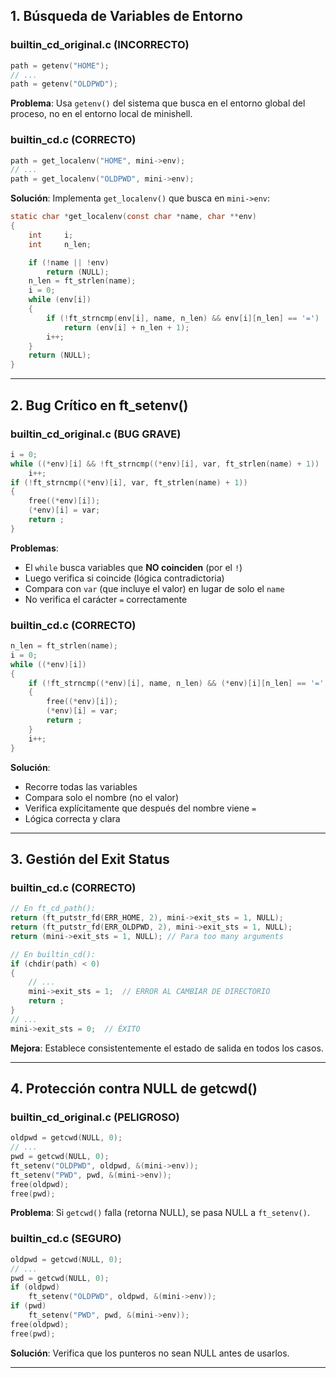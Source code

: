 ## 1. Búsqueda de Variables de Entorno

### builtin_cd_original.c (INCORRECTO)

```c
path = getenv("HOME");
// ...
path = getenv("OLDPWD");
```

**Problema**: Usa `getenv()` del sistema que busca en el entorno global del proceso, no en el entorno local de minishell.

### builtin_cd.c (CORRECTO)

```c
path = get_localenv("HOME", mini->env);
// ...
path = get_localenv("OLDPWD", mini->env);
```

**Solución**: Implementa `get_localenv()` que busca en `mini->env`:

```c
static char	*get_localenv(const char *name, char **env)
{
	int		i;
	int		n_len;

	if (!name || !env)
		return (NULL);
	n_len = ft_strlen(name);
	i = 0;
	while (env[i])
	{
		if (!ft_strncmp(env[i], name, n_len) && env[i][n_len] == '=')
			return (env[i] + n_len + 1);
		i++;
	}
	return (NULL);
}
```

---

## 2. Bug Crítico en ft_setenv()

### builtin_cd_original.c (BUG GRAVE)

```c
i = 0;
while ((*env)[i] && !ft_strncmp((*env)[i], var, ft_strlen(name) + 1))
	i++;
if (!ft_strncmp((*env)[i], var, ft_strlen(name) + 1))
{
	free((*env)[i]);
	(*env)[i] = var;
	return ;
}
```

**Problemas**:

- El `while` busca variables que **NO coinciden** (por el `!`)
- Luego verifica si coincide (lógica contradictoria)
- Compara con `var` (que incluye el valor) en lugar de solo el `name`
- No verifica el carácter `=` correctamente

### builtin_cd.c (CORRECTO)

```c
n_len = ft_strlen(name);
i = 0;
while ((*env)[i])
{
	if (!ft_strncmp((*env)[i], name, n_len) && (*env)[i][n_len] == '=')
	{
		free((*env)[i]);
		(*env)[i] = var;
		return ;
	}
	i++;
}
```

**Solución**:

- Recorre todas las variables
- Compara solo el nombre (no el valor)
- Verifica explícitamente que después del nombre viene `=`
- Lógica correcta y clara

---

## 3. Gestión del Exit Status

### builtin_cd.c (CORRECTO)

```c
// En ft_cd_path():
return (ft_putstr_fd(ERR_HOME, 2), mini->exit_sts = 1, NULL);
return (ft_putstr_fd(ERR_OLDPWD, 2), mini->exit_sts = 1, NULL);
return (mini->exit_sts = 1, NULL); // Para too many arguments

// En builtin_cd():
if (chdir(path) < 0)
{
	// ...
	mini->exit_sts = 1;  // ERROR AL CAMBIAR DE DIRECTORIO
	return ;
}
// ...
mini->exit_sts = 0;  // ÉXITO
```

**Mejora**: Establece consistentemente el estado de salida en todos los casos.

---

## 4. Protección contra NULL de getcwd()

### builtin_cd_original.c (PELIGROSO)

```c
oldpwd = getcwd(NULL, 0);
// ...
pwd = getcwd(NULL, 0);
ft_setenv("OLDPWD", oldpwd, &(mini->env));
ft_setenv("PWD", pwd, &(mini->env));
free(oldpwd);
free(pwd);
```

**Problema**: Si `getcwd()` falla (retorna NULL), se pasa NULL a `ft_setenv()`.

### builtin_cd.c (SEGURO)

```c
oldpwd = getcwd(NULL, 0);
// ...
pwd = getcwd(NULL, 0);
if (oldpwd)
	ft_setenv("OLDPWD", oldpwd, &(mini->env));
if (pwd)
	ft_setenv("PWD", pwd, &(mini->env));
free(oldpwd);
free(pwd);
```

**Solución**: Verifica que los punteros no sean NULL antes de usarlos.

---

